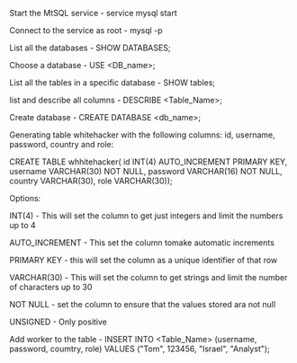 Start the MtSQL service - service mysql start

Connect to the service as root - mysql -p

List all the databases - SHOW DATABASES;

Choose a database - USE <DB_name>;

List all the tables in a specific database - SHOW tables;

list and describe all columns - DESCRIBE <Table_Name>;

Create database - CREATE DATABASE <db_name>;

Generating table whitehacker with the following columns: id, username, password, country and role:

CREATE TABLE whhitehacker(
id INT(4) AUTO_INCREMENT PRIMARY KEY,
username VARCHAR(30) NOT NULL,
password VARCHAR(16) NOT NULL,
country VARCHAR(30),
role VARCHAR(30));

Options:

INT(4) - This will set the column to get just integers and limit the numbers up to 4

AUTO_INCREMENT - This set the column tomake automatic increments

PRIMARY KEY - this will set the column as a unique identifier of that row

VARCHAR(30) - This will set the column to get strings and limit the number of characters up to 30

NOT NULL - set the column to ensure that the values stored ara not null

UNSIGNED - Only positive

Add worker to the table - INSERT INTO <Table_Name> (username, password, coumtry, role) VALUES ("Tom", 123456, "Israel", "Analyst");